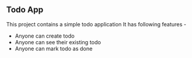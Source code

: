 ## Todo App
This project contains a simple todo application 
It has following features -

- Anyone can create todo
- Anyone can see their existing todo
- Anyone can mark todo as done
